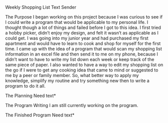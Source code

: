 Weekly Shopping List Text Sender

The Purpose
	I began working on this project because I was curious to see if I could write a program that would be applicable to my personal life. I thought though a lot of things and failed before I got to this idea. I first tried a hobby picker, didn’t enjoy my design, and felt it wasn’t as applicable as I could get. I was going into my junior year and had purchased my first apartment and would have to learn to cook and shop for myself for the first time. I came up with the idea of a program that would scan my shopping list information in an excel file and then send it to me on my phone, because I didn’t want to have to write my list down each week or keep track of the same piece of paper.  I also wanted to have a way to edit my shopping list on the go if I were to get any cooking idea that came to mind or suggested to me by a peer or family member. So, what better way to apply my knowledge, simplify my routine and try something new then to write a program to do it all. 
 
  The Planning
Need text*

  The Program Writing
I am still currently working on the program.

  The Finished Program
Need text*
